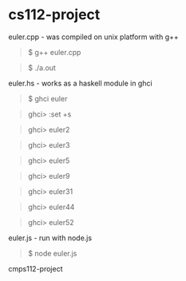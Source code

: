 cs112-project
===============

euler.cpp - was compiled on unix platform with g++
  > $ g++ euler.cpp
  
  > $ ./a.out 

euler.hs - works as a haskell module in ghci
  > $ ghci euler
  
  > ghci> :set +s
  
  > ghci> euler2
  
  > ghci> euler3
  
  > ghci> euler5
  
  > ghci> euler9
  
  > ghci> euler31
  
  > ghci> euler44
  
  > ghci> euler52

euler.js - run with node.js
  > $ node euler.js

cmps112-project

